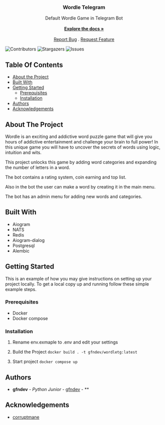 <br/>
<p align="center">
  <h3 align="center">Wordle Telegram</h3>

  <p align="center">
    Default Wordle Game in Telegram Bot
    <br/>
    <br/>
    <a href="https://github.com/gfnprodev/WordleTG"><strong>Explore the docs »</strong></a>
    <br/>
    <br/>
    <a href="https://github.com/gfnprodev/WordleTG/issues">Report Bug</a>
    .
    <a href="https://github.com/gfnprodev/WordleTG/issues">Request Feature</a>
  </p>
</p>

![Contributors](https://img.shields.io/github/contributors/gfnprodev/WordleTG?color=dark-green) ![Stargazers](https://img.shields.io/github/stars/gfnprodev/WordleTG?style=social) ![Issues](https://img.shields.io/github/issues/gfnprodev/WordleTG) 

## Table Of Contents

* [About the Project](#about-the-project)
* [Built With](#built-with)
* [Getting Started](#getting-started)
  * [Prerequisites](#prerequisites)
  * [Installation](#installation)
* [Authors](#authors)
* [Acknowledgements](#acknowledgements)

## About The Project

Wordle is an exciting and addictive word puzzle game that will give you hours of addictive entertainment and challenge your brain to full power! In this unique game you will have to uncover the secrets of words using logic, intuition and wits.

This project unlocks this game by adding word categories and expanding the number of letters in a word. 

The bot contains a rating system, coin earning and top list. 

Also in the bot the user can make a word by creating it in the main menu.

The bot has an admin menu for adding new words and categories.

## Built With

* Aiogram
* NATS
* Redis
* Aiogram-dialog
* Postgresql
* Alembic

## Getting Started

This is an example of how you may give instructions on setting up your project locally.
To get a local copy up and running follow these simple example steps.

### Prerequisites

* Docker
* Docker compose

### Installation

1. Rename env.exmaple to .env and edit your settings

2. Build the Project
`docker build . -t gfndev/wordletg:latest`

3. Start project
`docker compose up`


## Authors

* **gfndev** - *Python Junior* - [gfndev](https://github.com/gfnprodev) - **

## Acknowledgements

* [corruptmane](https://github.com/corruptmane)
